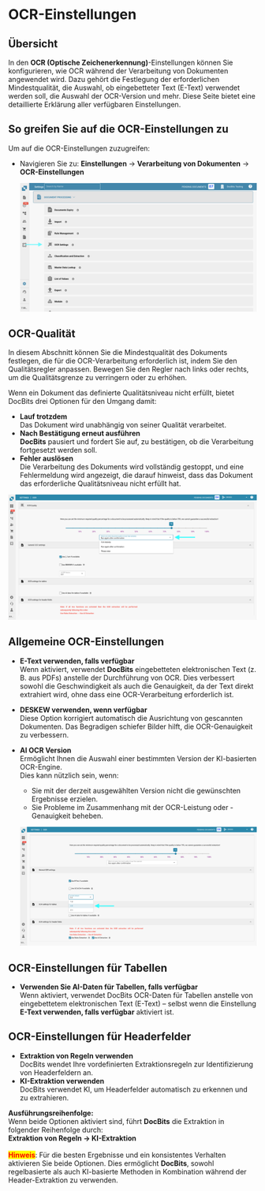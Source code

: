 # OCR-Einstellungen

## Übersicht

In den **OCR (Optische Zeichenerkennung)**-Einstellungen können Sie konfigurieren, wie OCR während der Verarbeitung von Dokumenten angewendet wird. Dazu gehört die Festlegung der erforderlichen Mindestqualität, die Auswahl, ob eingebetteter Text (E-Text) verwendet werden soll, die Auswahl der OCR-Version und mehr. Diese Seite bietet eine detaillierte Erklärung aller verfügbaren Einstellungen.

## So greifen Sie auf die OCR-Einstellungen zu

Um auf die OCR-Einstellungen zuzugreifen:

*   Navigieren Sie zu: **Einstellungen** → **Verarbeitung von Dokumenten** → **OCR-Einstellungen**

    ![](https://raw.githubusercontent.com/Fellow-Consulting-AG/docbits/refs/heads/main/readme/.gitbook/assets/settings_ocr.png)

## OCR-Qualität

In diesem Abschnitt können Sie die Mindestqualität des Dokuments festlegen, die für die OCR-Verarbeitung erforderlich ist, indem Sie den Qualitätsregler anpassen. Bewegen Sie den Regler nach links oder rechts, um die Qualitätsgrenze zu verringern oder zu erhöhen.

Wenn ein Dokument das definierte Qualitätsniveau nicht erfüllt, bietet DocBits drei Optionen für den Umgang damit:

* **Lauf trotzdem**\
  Das Dokument wird unabhängig von seiner Qualität verarbeitet.
* **Nach Bestätigung erneut ausführen**\
  **DocBits** pausiert und fordert Sie auf, zu bestätigen, ob die Verarbeitung fortgesetzt werden soll.
* **Fehler auslösen**\
  Die Verarbeitung des Dokuments wird vollständig gestoppt, und eine Fehlermeldung wird angezeigt, die darauf hinweist, dass das Dokument das erforderliche Qualitätsniveau nicht erfüllt hat.

![](https://raw.githubusercontent.com/Fellow-Consulting-AG/docbits/refs/heads/main/readme/.gitbook/assets/ocr_settings_1.png)

## Allgemeine OCR-Einstellungen

* **E-Text verwenden, falls verfügbar**\
  Wenn aktiviert, verwendet **DocBits** eingebetteten elektronischen Text (z. B. aus PDFs) anstelle der Durchführung von OCR. Dies verbessert sowohl die Geschwindigkeit als auch die Genauigkeit, da der Text direkt extrahiert wird, ohne dass eine OCR-Verarbeitung erforderlich ist.
* **DESKEW verwenden, wenn verfügbar**\
  Diese Option korrigiert automatisch die Ausrichtung von gescannten Dokumenten. Das Begradigen schiefer Bilder hilft, die OCR-Genauigkeit zu verbessern.
*   **AI OCR Version**\
    Ermöglicht Ihnen die Auswahl einer bestimmten Version der KI-basierten OCR-Engine.\
    Dies kann nützlich sein, wenn:

    * Sie mit der derzeit ausgewählten Version nicht die gewünschten Ergebnisse erzielen.
    * Sie Probleme im Zusammenhang mit der OCR-Leistung oder -Genauigkeit beheben.

    ![](https://raw.githubusercontent.com/Fellow-Consulting-AG/docbits/refs/heads/main/readme/.gitbook/assets/ocr_settings_2.png)

## OCR-Einstellungen für Tabellen

* **Verwenden Sie AI-Daten für Tabellen, falls verfügbar**\
  Wenn aktiviert, verwendet DocBits OCR-Daten für Tabellen anstelle von eingebettetem elektronischen Text (E-Text) – selbst wenn die Einstellung **E-Text verwenden, falls verfügbar** aktiviert ist.

## OCR-Einstellungen für Headerfelder

* **Extraktion von Regeln verwenden**\
  DocBits wendet Ihre vordefinierten Extraktionsregeln zur Identifizierung von Headerfeldern an.
* **KI-Extraktion verwenden**\
  DocBits verwendet KI, um Headerfelder automatisch zu erkennen und zu extrahieren.

**Ausführungsreihenfolge:**\
Wenn beide Optionen aktiviert sind, führt **DocBits** die Extraktion in folgender Reihenfolge durch:\
**Extraktion von Regeln → KI-Extraktion**\
\
<mark style="color:red;">**Hinweis**</mark>: Für die besten Ergebnisse und ein konsistentes Verhalten aktivieren Sie beide Optionen. Dies ermöglicht **DocBits**, sowohl regelbasierte als auch KI-basierte Methoden in Kombination während der Header-Extraktion zu verwenden.
